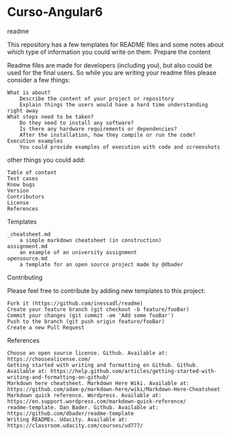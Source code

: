 # Curso-Angular6

readme

This repository has a few templates for README files and some notes about which type of information you could write on them.
Prepare the content

Readme files are made for developers (including you), but also could be used for the final users. So while you are writing your readme files please consider a few things:

    What is about?
        Describe the content of your project or repository
        Explain things the users would have a hard time understanding right away
    What steps need to be taken?
        Do they need to install any software?
        Is there any hardware requirements or dependencies?
        After the installation, how they compile or run the code?
    Execution examples
        You could provide examples of execution with code and screenshots

other things you could add:

    Table of content
    Test cases
    Know bugs
    Version
    Contributors
    License
    References

Templates

    _cheatsheet.md
        a simple markdown cheatsheet (in construction)
    assignment.md
        an example of an university assignment
    opensource.md
        a template for an open source project made by @dbader

Contributing

Please feel free to contribute by adding new templates to this project:

    Fork it (https://github.com/inessadl/readme)
    Create your feature branch (git checkout -b feature/fooBar)
    Commit your changes (git commit -am 'Add some fooBar')
    Push to the branch (git push origin feature/fooBar)
    Create a new Pull Request

References

    Choose an open source license. Github. Available at: https://choosealicense.com/
    Getting started with writing and formatting on Github. Github. Available at: https://help.github.com/articles/getting-started-with-writing-and-formatting-on-github/
    Markdown here cheatsheet. Markdown Here Wiki. Available at: https://github.com/adam-p/markdown-here/wiki/Markdown-Here-Cheatsheet
    Markdown quick reference. Wordpress. Available at: https://en.support.wordpress.com/markdown-quick-reference/
    readme-template. Dan Bader. Github. Available at: https://github.com/dbader/readme-template
    Writing READMEs. Udacity. Available at: https://classroom.udacity.com/courses/ud777/
